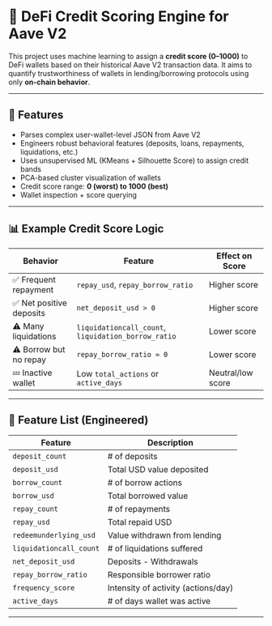 
# 🏦 DeFi Credit Scoring Engine for Aave V2

This project uses machine learning to assign a **credit score (0–1000)** to DeFi wallets based on their historical Aave V2 transaction data.
It aims to quantify trustworthiness of wallets in lending/borrowing protocols using only **on-chain behavior**.

---

## 🚀 Features

- Parses complex user-wallet-level JSON from Aave V2
- Engineers robust behavioral features (deposits, loans, repayments, liquidations, etc.)
- Uses unsupervised ML (KMeans + Silhouette Score) to assign credit bands
- PCA-based cluster visualization of wallets
- Credit score range: **0 (worst) to 1000 (best)**
- Wallet inspection + score querying

---

## 📊 Example Credit Score Logic

| Behavior | Feature | Effect on Score |
|----------|---------|------------------|
| ✅ Frequent repayment | `repay_usd`, `repay_borrow_ratio` | Higher score |
| ✅ Net positive deposits | `net_deposit_usd > 0` | Higher score |
| ⚠️ Many liquidations | `liquidationcall_count`, `liquidation_borrow_ratio` | Lower score |
| ⚠️ Borrow but no repay | `repay_borrow_ratio ≈ 0` | Lower score |
| 💤 Inactive wallet | Low `total_actions` or `active_days` | Neutral/low score |

---

## 🧠 Feature List (Engineered)

| Feature | Description |
|--------|-------------|
| `deposit_count` | # of deposits |
| `deposit_usd` | Total USD value deposited |
| `borrow_count` | # of borrow actions |
| `borrow_usd` | Total borrowed value |
| `repay_count` | # of repayments |
| `repay_usd` | Total repaid USD |
| `redeemunderlying_usd` | Value withdrawn from lending |
| `liquidationcall_count` | # of liquidations suffered |
| `net_deposit_usd` | Deposits - Withdrawals |
| `repay_borrow_ratio` | Responsible borrower ratio |
| `frequency_score` | Intensity of activity (actions/day) |
| `active_days` | # of days wallet was active |

---

